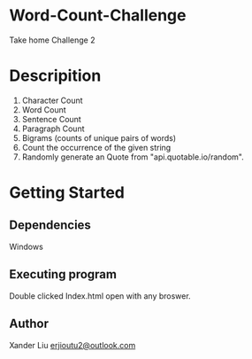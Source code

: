 # Word-Count-Challenge
  Take home Challenge 2
# Descripition
  1. Character Count
  2. Word Count
  3. Sentence Count
  4. Paragraph Count
  5. Bigrams (counts of unique pairs of words)
  6. Count the occurrence of the given string
  7. Randomly generate an Quote from "api.quotable.io/random".
# Getting Started
## Dependencies
  Windows
## Executing program
  Double clicked Index.html open with any broswer.
## Author
  Xander Liu 
  erjioutu2@outlook.com
